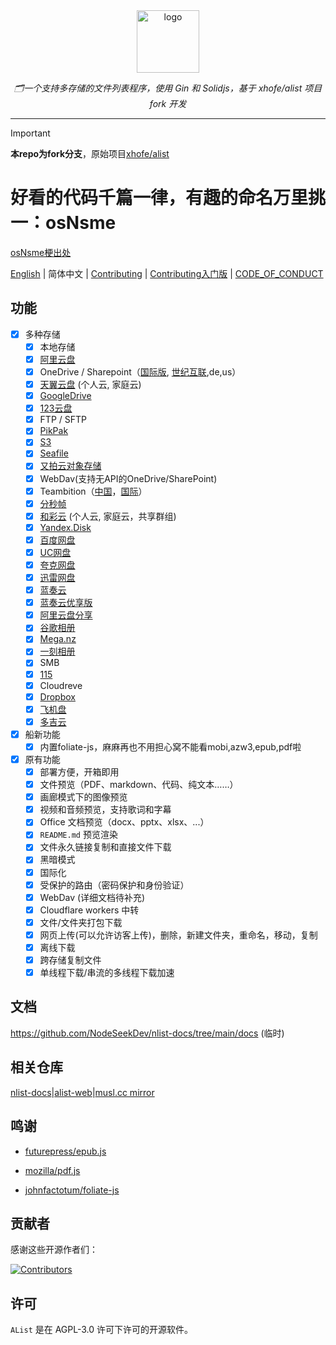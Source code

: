 <div align="center">
  <img width="100px" alt="logo" src="https://cdn.jsdelivr.net/gh/NodeSeekDev/alist@main/images/logo.svg"/></a>
  <p><em>🗂一个支持多存储的文件列表程序，使用 Gin 和 Solidjs，基于 xhofe/alist 项目 fork 开发</em></p>
</div>

---

> [!IMPORTANT]
>
> **本repo为fork分支**，原始项目[xhofe/alist](https://github.com/xhofe/alist)
>
> <h1>好看的代码千篇一律，有趣的命名万里挑一：osNsme</h1> 
>
>[osNsme梗出处](https://github.com/AlistGo/alist/pull/8633/files)

[English](./README.md) | 简体中文 | [Contributing](./CONTRIBUTING.md) | [Contributing入门版](./CONTRIBUTING_noob.md) | [CODE_OF_CONDUCT](./CODE_OF_CONDUCT.md)

## 功能

- [x] 多种存储
    - [x] 本地存储
    - [x] [阿里云盘](https://www.alipan.com/)
    - [x] OneDrive / Sharepoint（[国际版](https://www.office.com/), [世纪互联](https://portal.partner.microsoftonline.cn),de,us）
    - [x] [天翼云盘](https://cloud.189.cn) (个人云, 家庭云)
    - [x] [GoogleDrive](https://drive.google.com/)
    - [x] [123云盘](https://www.123pan.com/)
    - [x] FTP / SFTP
    - [x] [PikPak](https://www.mypikpak.com/)
    - [x] [S3](https://aws.amazon.com/cn/s3/)
    - [x] [Seafile](https://seafile.com/)
    - [x] [又拍云对象存储](https://www.upyun.com/products/file-storage)
    - [x] WebDav(支持无API的OneDrive/SharePoint)
    - [x] Teambition（[中国](https://www.teambition.com/ )，[国际](https://us.teambition.com/ )）
    - [x] [分秒帧](https://www.mediatrack.cn/)
    - [x] [和彩云](https://yun.139.com/) (个人云, 家庭云，共享群组)
    - [x] [Yandex.Disk](https://disk.yandex.com/)
    - [x] [百度网盘](http://pan.baidu.com/)
    - [x] [UC网盘](https://drive.uc.cn)
    - [x] [夸克网盘](https://pan.quark.cn)
    - [x] [迅雷网盘](https://pan.xunlei.com)
    - [x] [蓝奏云](https://www.lanzou.com/)
    - [x] [蓝奏云优享版](https://www.ilanzou.com/)
    - [x] [阿里云盘分享](https://www.alipan.com/)
    - [x] [谷歌相册](https://photos.google.com/)
    - [x] [Mega.nz](https://mega.nz)
    - [x] [一刻相册](https://photo.baidu.com/)
    - [x] SMB
    - [x] [115](https://115.com/)
    - [X] Cloudreve
    - [x] [Dropbox](https://www.dropbox.com/)
    - [x] [飞机盘](https://www.feijipan.com/)
    - [x] [多吉云](https://www.dogecloud.com/product/oss)
- [x] 船新功能
    - [x] 内置foliate-js，麻麻再也不用担心窝不能看mobi,azw3,epub,pdf啦
- [x] 原有功能
    - [x] 部署方便，开箱即用
    - [x] 文件预览（PDF、markdown、代码、纯文本……）
    - [x] 画廊模式下的图像预览
    - [x] 视频和音频预览，支持歌词和字幕
    - [x] Office 文档预览（docx、pptx、xlsx、...）
    - [x] `README.md` 预览渲染
    - [x] 文件永久链接复制和直接文件下载
    - [x] 黑暗模式
    - [x] 国际化
    - [x] 受保护的路由（密码保护和身份验证）
    - [x] WebDav (详细文档待补充)
    - [x] Cloudflare workers 中转
    - [x] 文件/文件夹打包下载
    - [x] 网页上传(可以允许访客上传)，删除，新建文件夹，重命名，移动，复制
    - [x] 离线下载
    - [x] 跨存储复制文件
    - [x] 单线程下载/串流的多线程下载加速

## 文档

<https://github.com/NodeSeekDev/nlist-docs/tree/main/docs> (临时)

## 相关仓库

[nlist-docs](https://github.com/NodeSeekDev/nlist-docs)|[alist-web](https://github.com/friedHDD/alist-web)|[musl.cc mirror](https://github.com/OpenListTeam/musl-compilers)

## 鸣谢

- [futurepress/epub.js](https://github.com/futurepress/epub.js/)

- [mozilla/pdf.js](https://github.com/mozilla/pdf.js/)

- [johnfactotum/foliate-js](https://github.com/johnfactotum/foliate-js)

## 贡献者

感谢这些开源作者们：

[![Contributors](https://contrib.rocks/image?repo=NodeSeekDev/alist)](https://github.com/NodeSeekDev/alist/graphs/contributors)

## 许可

`AList` 是在 AGPL-3.0 许可下许可的开源软件。
